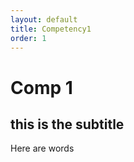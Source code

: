 ```yaml
---
layout: default
title: Competency1
order: 1
---
```


# Comp 1 

## this is the subtitle 

Here are words